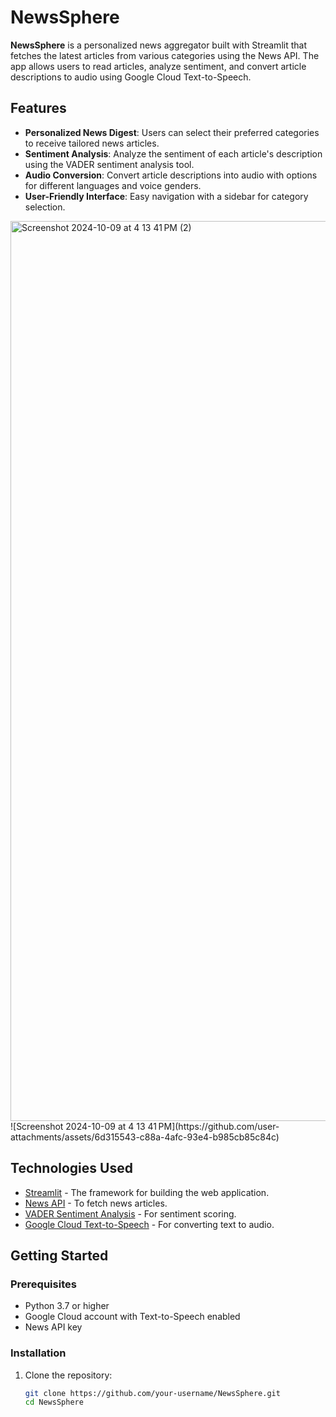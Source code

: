 # NewsSphere

**NewsSphere** is a personalized news aggregator built with Streamlit that fetches the latest articles from various categories using the News API. The app allows users to read articles, analyze sentiment, and convert article descriptions to audio using Google Cloud Text-to-Speech.

## Features

- **Personalized News Digest**: Users can select their preferred categories to receive tailored news articles.
- **Sentiment Analysis**: Analyze the sentiment of each article's description using the VADER sentiment analysis tool.
- **Audio Conversion**: Convert article descriptions into audio with options for different languages and voice genders.
- **User-Friendly Interface**: Easy navigation with a sidebar for category selection.
<img width="1440" alt="Screenshot 2024-10-09 at 4 13 41 PM (2)" src="https://github.com/user-attachments/assets/aa844bc5-4e43-4581-8ed0-76f416f100b8">
![Screenshot 2024-10-09 at 4 13 41 PM](https://github.com/user-attachments/assets/6d315543-c88a-4afc-93e4-b985cb85c84c)


## Technologies Used

- [Streamlit](https://streamlit.io/) - The framework for building the web application.
- [News API](https://newsapi.org/) - To fetch news articles.
- [VADER Sentiment Analysis](https://github.com/cjhutto/vaderSentiment) - For sentiment scoring.
- [Google Cloud Text-to-Speech](https://cloud.google.com/text-to-speech) - For converting text to audio.

## Getting Started

### Prerequisites

- Python 3.7 or higher
- Google Cloud account with Text-to-Speech enabled
- News API key

### Installation

1. Clone the repository:
   ```bash
   git clone https://github.com/your-username/NewsSphere.git
   cd NewsSphere
   ```
